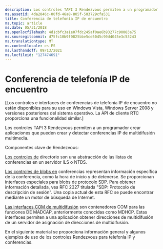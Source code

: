 ```yaml
---
description: Los controles TAPI 3 Rendezvous permiten a un programador crear aplicaciones que pueden crear y detectar conferencias IP de multidifusión multimedia.
ms.assetid: 4da2046c-00fd-46a8-805f-503729cfa531
title: Conferencia de telefonía IP de encuentro
ms.topic: article
ms.date: 05/31/2018
ms.openlocfilehash: 4d1cbfc3a1e07fdc245af0ae6b93277c90083a75
ms.sourcegitcommit: d75fc10b9f0825bbe5ce5045c90d4045e3c53243
ms.translationtype: MT
ms.contentlocale: es-ES
ms.lasthandoff: 09/13/2021
ms.locfileid: "127474691"
---
```

# <a name="rendezvous-ip-telephony-conferencing"></a>Conferencia de telefonía IP de encuentro

\[Los controles e interfaces de conferencias de telefonía IP de encuentro no están disponibles para su uso en Windows Vista, Windows Server 2008 y versiones posteriores del sistema operativo. La API de cliente RTC proporciona una funcionalidad similar.\]

Los controles TAPI 3 Rendezvous permiten a un programador crear aplicaciones que pueden crear y detectar conferencias IP de multidifusión multimedia.

Componentes clave de Rendezvous:

[Los controles de](directory-controls.md) directorio son una abstracción de las listas de conferencias en un servidor ILS o NTDS.

[Los controles de blobs en](conference-blob-controls.md) conferencias representan información específica de la conferencia, como la hora de inicio y de detenerse. Se proporcionan interfaces especiales para blobs de protocolo SDP. Para obtener información detallada, vea RFC 2327 titulada "SDP: Protocolo de descripción de sesión". Una copia actual de esta RFC se puede encontrar mediante un motor de búsqueda de Internet.

[Las interfaces COM de multidifusión](multicast-com-interfaces.md) son contenedores COM para las funciones DE MADCAP, anteriormente conocidas como MDHCP. Estas interfaces permiten a una aplicación obtener direcciones de multidifusión de un servidor de asignación de direcciones de multidifusión.

En el siguiente material se proporciona información general y algunos ejemplos de uso de los controles Rendezvous para telefonía IP y conferencias.

 

 




